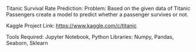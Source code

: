 Titanic Survival Rate Prediction:
Problem: Based on the given data of Titanic Passengers create a model to predict whether a passenger survives or not.


Kaggle Project Link: https://www.kaggle.com/c/titanic

Tools Required: Jupyter Notebook, Python
Libraries: Numpy, Pandas, Seaborn, Sklearn
